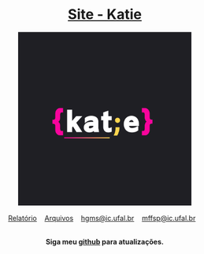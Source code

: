 <div align="center">
	<h1>
	<a href = "https://github.com/mffdsp/site-katie">
	 Site - Katie
	</a> 
	</h1>
</div>
<div align="center">
	<a href="//www.google.com"><img style="max-width:70%;" src="resources/img/KATIE.png" class="media-object img-responsive img-thumbnail"></a>
<br>
</div>

<p align="center">
	<a href="https://drive.google.com/open?id=1ByEWYIvLBVSD7MWKfpmqrcXPws6cPDSc">Relatório</a>&nbsp;&nbsp;&nbsp;
	<a href="https://drive.google.com/drive/u/0/folders/1jfpH6tQK2in468z1u6Dv3MsAc6MA2ktr">Arquivos</a>&nbsp;&nbsp;&nbsp;
	<a href="mailto:hgms@ic.ufal.br" >hgms@ic.ufal.br</a>&nbsp;&nbsp;&nbsp;
	<a href="mailto:mffsp@ic.ufal.br" >mffsp@ic.ufal.br</a>&nbsp;&nbsp;&nbsp;
	
	
</p>

<br>

<div align="center">
	<b>Siga meu <a href="https://github.com/mffdsp"> github</a> para atualizações.</b>
</div>
